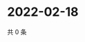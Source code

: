 # 2022-02-18

共 0 条

<!-- BEGIN WEIBO -->
<!-- 最后更新时间 Fri Feb 18 2022 13:00:44 GMT+0800 (China Standard Time) -->

<!-- END WEIBO -->
